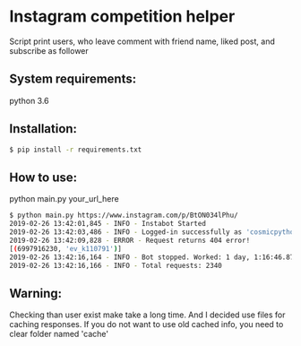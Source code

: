 # Instagram competition helper
Script print users, who leave comment with friend name,
liked post,
and subscribe as follower

## System requirements:
python 3.6

## Installation:
```bash
$ pip install -r requirements.txt
```

## How to use:

python main.py your_url_here

```bash
$ python main.py https://www.instagram.com/p/BtON034lPhu/
2019-02-26 13:42:01,845 - INFO - Instabot Started
2019-02-26 13:42:03,486 - INFO - Logged-in successfully as 'cosmicpython'!
2019-02-26 13:42:09,828 - ERROR - Request returns 404 error!
[(6997916230, 'ev_k110791')]
2019-02-26 13:42:16,164 - INFO - Bot stopped. Worked: 1 day, 1:16:46.878143
2019-02-26 13:42:16,166 - INFO - Total requests: 2340
```

## Warning:
Checking than user exist make take a long time.
And I decided use files for caching responses.
If you do not want to use old cached info, you need to clear folder named 'cache' 